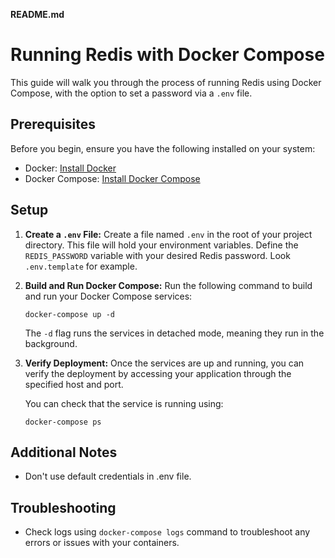 **README.md**

# Running Redis with Docker Compose

This guide will walk you through the process of running Redis using Docker Compose, with the option to set a password via a `.env` file.

## Prerequisites

Before you begin, ensure you have the following installed on your system:

- Docker: [Install Docker](https://docs.docker.com/get-docker/)
- Docker Compose: [Install Docker Compose](https://docs.docker.com/compose/install/)

## Setup

1. **Create a `.env` File:**
   Create a file named `.env` in the root of your project directory. This file will hold your environment variables. Define the `REDIS_PASSWORD` variable with your desired Redis password. Look `.env.template` for example.

2. **Build and Run Docker Compose:**
   Run the following command to build and run your Docker Compose services:
   ```
   docker-compose up -d
   ```

   The `-d` flag runs the services in detached mode, meaning they run in the background.

3. **Verify Deployment:**
   Once the services are up and running, you can verify the deployment by accessing your application through the specified host and port.

   You can check that the service is running using:
   ```
   docker-compose ps
   ```

## Additional Notes

- Don't use default credentials in .env file.

## Troubleshooting

- Check logs using `docker-compose logs` command to troubleshoot any errors or issues with your containers.